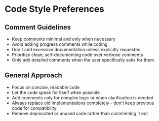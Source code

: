 # Code Style Preferences

## Comment Guidelines

- Keep comments minimal and only when necessary
- Avoid adding progress comments while coding
- Don't add excessive documentation unless explicitly requested
- Prioritize clean, self-documenting code over verbose comments
- Only add detailed comments when the user specifically asks for them

## General Approach

- Focus on concise, readable code
- Let the code speak for itself when possible
- Add comments only for complex logic or when clarification is needed
- Always replace old implementations completely - don't keep previous code for compatibility
- Remove deprecated or unused code rather than commenting it out